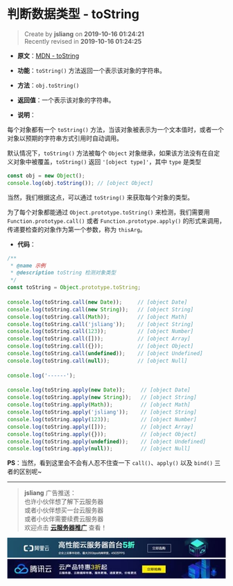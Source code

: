判断数据类型 - toString
===

> Create by **jsliang** on **2019-10-16 01:24:21**  
> Recently revised in **2019-10-16 01:24:25**

* **原文**：[MDN - toString](https://developer.mozilla.org/zh-CN/docs/Web/JavaScript/Reference/Global_Objects/Object/toString)

* **功能**：`toString()` 方法返回一个表示该对象的字符串。

* **方法**：`obj.toString()`

* **返回值**：一个表示该对象的字符串。

* **说明**：

每个对象都有一个 `toString()` 方法，当该对象被表示为一个文本值时，或者一个对象以预期的字符串方式引用时自动调用。

默认情况下，`toString()` 方法被每个 `Object` 对象继承，如果该方法没有在自定义对象中被覆盖，`toString()` 返回 `'[object type]'`，其中 `type` 是类型

```js
const obj = new Object();
console.log(obj.toString()); // [object Object]
```

当然，我们根据这点，可以通过 `toString()` 来获取每个对象的类型。

为了每个对象都能通过 `Object.prototype.toString()` 来检测，我们需要用 `Function.prototype.call()` 或者 `Function.prototype.apply()` 的形式来调用，传递要检查的对象作为第一个参数，称为 `thisArg`。

* **代码**：

```js
/**
 * @name 示例
 * @description toString 检测对象类型
 */
const toString = Object.prototype.toString;

console.log(toString.call(new Date));     // [object Date]
console.log(toString.call(new String));   // [object String]
console.log(toString.call(Math));         // [object Math]
console.log(toString.call('jsliang'));    // [object String]
console.log(toString.call(123));          // [object Number]
console.log(toString.call([]));           // [object Array]
console.log(toString.call({}));           // [object Object]
console.log(toString.call(undefined));    // [object Undefined]
console.log(toString.call(null));         // [object Null]

console.log('------');

console.log(toString.apply(new Date));     // [object Date]
console.log(toString.apply(new String));   // [object String]
console.log(toString.apply(Math));         // [object Math]
console.log(toString.apply('jsliang'));    // [object String]
console.log(toString.apply(123));          // [object Number]
console.log(toString.apply([]));           // [object Array]
console.log(toString.apply({}));           // [object Object]
console.log(toString.apply(undefined));    // [object Undefined]
console.log(toString.apply(null));         // [object Null]
```

**PS**：当然，看到这里会不会有人忍不住查一下 `call()`、`apply()` 以及 `bind()` 三者的区别呢~

---

> **jsliang** 广告推送：  
> 也许小伙伴想了解下云服务器  
> 或者小伙伴想买一台云服务器  
> 或者小伙伴需要续费云服务器  
> 欢迎点击 **[云服务器推广](https://github.com/LiangJunrong/document-library/blob/master/other-library/Monologue/%E7%A8%B3%E9%A3%9F%E8%89%B0%E9%9A%BE.md)** 查看！

[![图](../../../../public-repertory/img/z-small-seek-ali-3.jpg)](https://promotion.aliyun.com/ntms/act/qwbk.html?userCode=w7hismrh)
[![图](../../../../public-repertory/img/z-small-seek-tencent-2.jpg)](https://cloud.tencent.com/redirect.php?redirect=1014&cps_key=49f647c99fce1a9f0b4e1eeb1be484c9&from=console)

